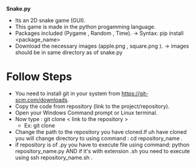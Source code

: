 **Snake.py**
- Its an 2D snake game (GUI).
- This game is made in the python progamming language.
- Packages included (Pygame , Random , Time). -> Syntax: pip install <package_name> 
- Download the necessary images (apple.png , square.png ). -> images should be in same directory as of snake.py

# Follow Steps
* You need to install git in your system from https://git-scm.com/downloads.
* Copy the code from repository (link to the project/repository).
* Open your Windows Command prompt or Linux terminal. 
* Now type : git clone < link to the repository >
  - Ex: git clone
* Change the path to the repository you have cloned.If uh have cloned     you will change directory to  using command : cd repository_name .
* if repository is of .py you have to execute file using command: python repository_name.py AND if it's with extension .sh you need to execute using ssh repository_name.sh .
 



